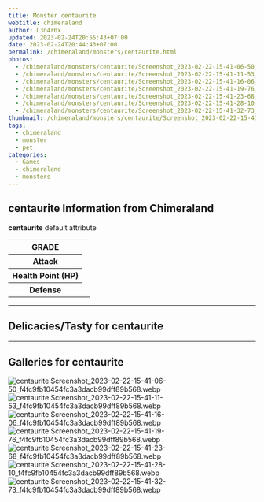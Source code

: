 ```yaml
---
title: Monster centaurite
webtitle: chimeraland
author: L3n4r0x
updated: 2023-02-24T20:55:43+07:00
date: 2023-02-24T20:44:43+07:00
permalink: /chimeraland/monsters/centaurite.html
photos:
  - /chimeraland/monsters/centaurite/Screenshot_2023-02-22-15-41-06-50_f4fc9fb10454fc3a3dacb99dff89b568.webp
  - /chimeraland/monsters/centaurite/Screenshot_2023-02-22-15-41-11-53_f4fc9fb10454fc3a3dacb99dff89b568.webp
  - /chimeraland/monsters/centaurite/Screenshot_2023-02-22-15-41-16-06_f4fc9fb10454fc3a3dacb99dff89b568.webp
  - /chimeraland/monsters/centaurite/Screenshot_2023-02-22-15-41-19-76_f4fc9fb10454fc3a3dacb99dff89b568.webp
  - /chimeraland/monsters/centaurite/Screenshot_2023-02-22-15-41-23-68_f4fc9fb10454fc3a3dacb99dff89b568.webp
  - /chimeraland/monsters/centaurite/Screenshot_2023-02-22-15-41-28-10_f4fc9fb10454fc3a3dacb99dff89b568.webp
  - /chimeraland/monsters/centaurite/Screenshot_2023-02-22-15-41-32-73_f4fc9fb10454fc3a3dacb99dff89b568.webp
thumbnail: /chimeraland/monsters/centaurite/Screenshot_2023-02-22-15-41-06-50_f4fc9fb10454fc3a3dacb99dff89b568.webp
tags:
  - chimeraland
  - monster
  - pet
categories:
  - Games
  - chimeraland
  - monsters
---
```


<section id="bootstrap-wrapper"><link rel="stylesheet" href="https://rawcdn.githack.com/dimaslanjaka/Web-Manajemen/0c3b5aa1813bd4abcd2c11bf3e37928b15c28664/css/bootstrap-5-3-0-alpha3-wrapper.css"/><h2 id="attribute">centaurite Information from Chimeraland</h2><p><b>centaurite</b> default attribute <table><tr><th>GRADE</th><td></td></tr><tr><th>Attack</th><td></td></tr><tr><th>Health Point (HP)</th><td></td></tr><tr><th>Defense</th><td></td></tr></table></p><hr/><h2 id="delicacies">Delicacies/Tasty for centaurite</h2><div class="text-white bg-dark"></div><hr/><div id="gallery"><h2>Galleries for centaurite</h2><div class="row"><div class="col-lg-6 col-12"><img src="/chimeraland/monsters/centaurite/Screenshot_2023-02-22-15-41-06-50_f4fc9fb10454fc3a3dacb99dff89b568.webp" alt="centaurite Screenshot_2023-02-22-15-41-06-50_f4fc9fb10454fc3a3dacb99dff89b568.webp"/></div><div class="col-lg-6 col-12"><img src="/chimeraland/monsters/centaurite/Screenshot_2023-02-22-15-41-11-53_f4fc9fb10454fc3a3dacb99dff89b568.webp" alt="centaurite Screenshot_2023-02-22-15-41-11-53_f4fc9fb10454fc3a3dacb99dff89b568.webp"/></div><div class="col-lg-6 col-12"><img src="/chimeraland/monsters/centaurite/Screenshot_2023-02-22-15-41-16-06_f4fc9fb10454fc3a3dacb99dff89b568.webp" alt="centaurite Screenshot_2023-02-22-15-41-16-06_f4fc9fb10454fc3a3dacb99dff89b568.webp"/></div><div class="col-lg-6 col-12"><img src="/chimeraland/monsters/centaurite/Screenshot_2023-02-22-15-41-19-76_f4fc9fb10454fc3a3dacb99dff89b568.webp" alt="centaurite Screenshot_2023-02-22-15-41-19-76_f4fc9fb10454fc3a3dacb99dff89b568.webp"/></div><div class="col-lg-6 col-12"><img src="/chimeraland/monsters/centaurite/Screenshot_2023-02-22-15-41-23-68_f4fc9fb10454fc3a3dacb99dff89b568.webp" alt="centaurite Screenshot_2023-02-22-15-41-23-68_f4fc9fb10454fc3a3dacb99dff89b568.webp"/></div><div class="col-lg-6 col-12"><img src="/chimeraland/monsters/centaurite/Screenshot_2023-02-22-15-41-28-10_f4fc9fb10454fc3a3dacb99dff89b568.webp" alt="centaurite Screenshot_2023-02-22-15-41-28-10_f4fc9fb10454fc3a3dacb99dff89b568.webp"/></div><div class="col-lg-6 col-12"><img src="/chimeraland/monsters/centaurite/Screenshot_2023-02-22-15-41-32-73_f4fc9fb10454fc3a3dacb99dff89b568.webp" alt="centaurite Screenshot_2023-02-22-15-41-32-73_f4fc9fb10454fc3a3dacb99dff89b568.webp"/></div></div></div></section>